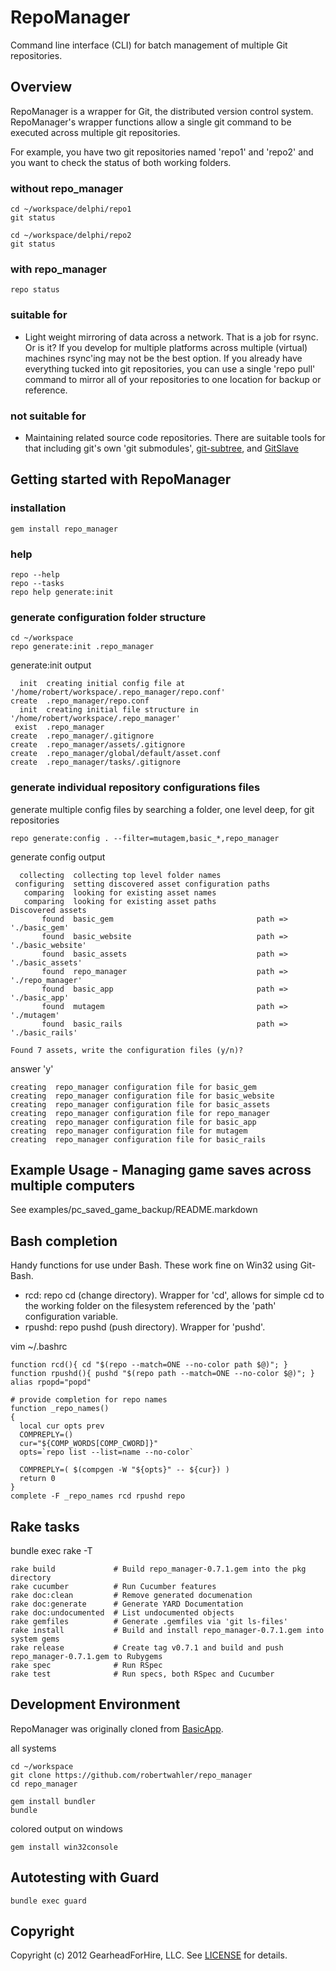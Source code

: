 RepoManager
===========

Command line interface (CLI) for batch management of multiple Git repositories.

Overview
--------

RepoManager is a wrapper for Git, the distributed version control system.
RepoManager's wrapper functions allow a single git command to be executed
across multiple git repositories.

For example, you have two git repositories named 'repo1' and 'repo2' and
you want to check the status of both working folders.

### without repo_manager

    cd ~/workspace/delphi/repo1
    git status

    cd ~/workspace/delphi/repo2
    git status

### with repo_manager

    repo status

### suitable for

* Light weight mirroring of data across a network.  That is a job for
  rsync.  Or is it?  If you develop for multiple platforms across multiple
  (virtual) machines rsync'ing may not be the best option.  If you already
  have everything tucked into git repositories, you can use a single
  'repo pull'  command to mirror all of your repositories to one location
  for backup or reference.

### not suitable for

* Maintaining related source code repositories.  There are suitable tools
  for that including git's own 'git submodules',
  [git-subtree](https://github.com/apenwarr/git-subtree), and
  [GitSlave](http://gitslave.sourceforge.net/)


Getting started with RepoManager
--------------------------------

### installation

    gem install repo_manager

### help

    repo --help
    repo --tasks
    repo help generate:init

### generate configuration folder structure

    cd ~/workspace
    repo generate:init .repo_manager

generate:init output

      init  creating initial config file at '/home/robert/workspace/.repo_manager/repo.conf'
    create  .repo_manager/repo.conf
      init  creating initial file structure in '/home/robert/workspace/.repo_manager'
     exist  .repo_manager
    create  .repo_manager/.gitignore
    create  .repo_manager/assets/.gitignore
    create  .repo_manager/global/default/asset.conf
    create  .repo_manager/tasks/.gitignore

### generate individual repository configurations files

generate multiple config files by searching a folder, one level deep, for git repositories


    repo generate:config . --filter=mutagem,basic_*,repo_manager

generate config output

      collecting  collecting top level folder names
     configuring  setting discovered asset configuration paths
       comparing  looking for existing asset names
       comparing  looking for existing asset paths
    Discovered assets
           found  basic_gem                                path => './basic_gem'
           found  basic_website                            path => './basic_website'
           found  basic_assets                             path => './basic_assets'
           found  repo_manager                             path => './repo_manager'
           found  basic_app                                path => './basic_app'
           found  mutagem                                  path => './mutagem'
           found  basic_rails                              path => './basic_rails'

    Found 7 assets, write the configuration files (y/n)?

answer 'y'

    creating  repo_manager configuration file for basic_gem
    creating  repo_manager configuration file for basic_website
    creating  repo_manager configuration file for basic_assets
    creating  repo_manager configuration file for repo_manager
    creating  repo_manager configuration file for basic_app
    creating  repo_manager configuration file for mutagem
    creating  repo_manager configuration file for basic_rails


Example Usage - Managing game saves across multiple computers
-------------------------------------------------------------

See examples/pc_saved_game_backup/README.markdown


Bash completion
----------------

Handy functions for use under Bash.  These work fine on Win32 using
Git-Bash.

* rcd: repo cd (change directory).  Wrapper for 'cd', allows for simple cd
  <repo name> to the working folder on the filesystem referenced by the 'path'
  configuration variable.
* rpushd: repo pushd (push directory).  Wrapper for 'pushd'.


vim ~/.bashrc

    function rcd(){ cd "$(repo --match=ONE --no-color path $@)"; }
    function rpushd(){ pushd "$(repo path --match=ONE --no-color $@)"; }
    alias rpopd="popd"

    # provide completion for repo names
    function _repo_names()
    {
      local cur opts prev
      COMPREPLY=()
      cur="${COMP_WORDS[COMP_CWORD]}"
      opts=`repo list --list=name --no-color`

      COMPREPLY=( $(compgen -W "${opts}" -- ${cur}) )
      return 0
    }
    complete -F _repo_names rcd rpushd repo


Rake tasks
----------

bundle exec rake -T

    rake build             # Build repo_manager-0.7.1.gem into the pkg directory
    rake cucumber          # Run Cucumber features
    rake doc:clean         # Remove generated documenation
    rake doc:generate      # Generate YARD Documentation
    rake doc:undocumented  # List undocumented objects
    rake gemfiles          # Generate .gemfiles via 'git ls-files'
    rake install           # Build and install repo_manager-0.7.1.gem into system gems
    rake release           # Create tag v0.7.1 and build and push repo_manager-0.7.1.gem to Rubygems
    rake spec              # Run RSpec
    rake test              # Run specs, both RSpec and Cucumber


Development Environment
-----------------------

RepoManager was originally cloned from [BasicApp](http://github.com/robertwahler/BasicApp).

all systems

    cd ~/workspace
    git clone https://github.com/robertwahler/repo_manager
    cd repo_manager

    gem install bundler
    bundle

colored output on windows

    gem install win32console


Autotesting with Guard
----------------------

    bundle exec guard


Copyright
---------

Copyright (c) 2012 GearheadForHire, LLC. See [LICENSE](LICENSE) for details.
